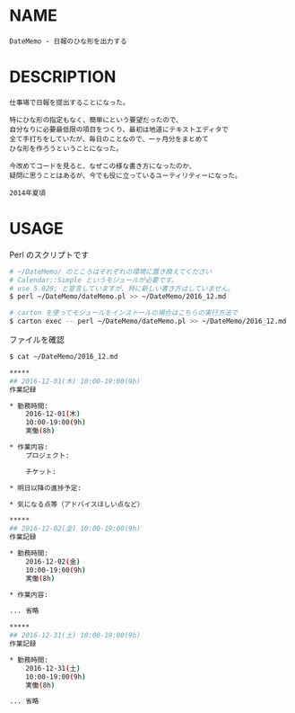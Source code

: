 # NAME

    DateMemo - 日報のひな形を出力する

# DESCRIPTION

    仕事場で日報を提出することになった。

    特にひな形の指定もなく、簡単にという要望だったので、
    自分なりに必要最低限の項目をつくり、最初は地道にテキストエディタで
    全て手打ちをしていたが、毎日のことなので、一ヶ月分をまとめて
    ひな形を作ろうということになった。

    今改めてコードを見ると、なぜこの様な書き方になったのか、
    疑問に思うことはあるが、今でも役に立っているユーティリティーになった。

    2014年夏頃

# USAGE

Perl のスクリプトです

```bash
# ~/DateMemo/ のところはそれぞれの環境に置き換えてください
# Calendar::Simple というモジュールが必要です。
# use 5.020; と宣言していますが、特に新しい書き方はしていません。
$ perl ~/DateMemo/dateMemo.pl >> ~/DateMemo/2016_12.md

# carton を使ってモジュールをインストールの場合はこちらの実行方法で
$ carton exec -- perl ~/DateMemo/dateMemo.pl >> ~/DateMemo/2016_12.md
```

ファイルを確認

```bash
$ cat ~/DateMemo/2016_12.md

*****
## 2016-12-01(木) 10:00-19:00(9h)
作業記録

* 勤務時間:
    2016-12-01(木)
    10:00-19:00(9h)
    実働(8h)

* 作業内容:
    プロジェクト:

    チケット:

* 明日以降の進捗予定:

* 気になる点等（アドバイスほしい点など）

*****
## 2016-12-02(金) 10:00-19:00(9h)
作業記録

* 勤務時間:
    2016-12-02(金)
    10:00-19:00(9h)
    実働(8h)

* 作業内容:

... 省略

*****
## 2016-12-31(土) 10:00-19:00(9h)
作業記録

* 勤務時間:
    2016-12-31(土)
    10:00-19:00(9h)
    実働(8h)

... 省略

```
